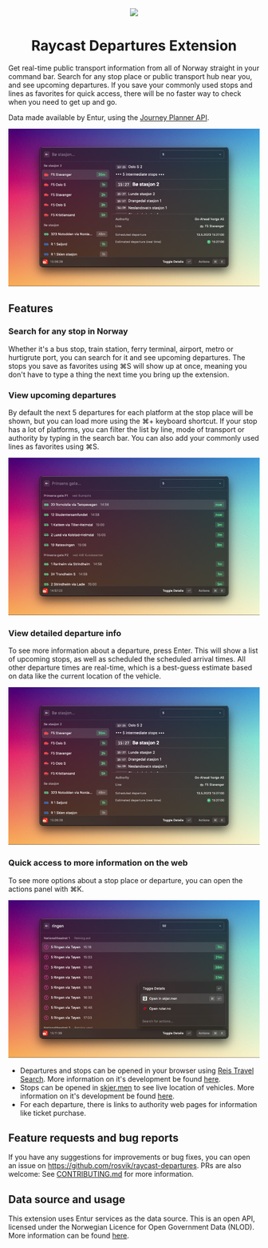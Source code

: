 <div align="center">
  <img width="128" src="https://github.com/rosvik/raycast-departures/blob/main/assets/command-icon.png?raw=true" />
  <h1 align="center">Raycast Departures Extension</h1>
</div>

Get real-time public transport information from all of Norway straight in your command bar. Search for any stop place or public transport hub near you, and see upcoming departures. If you save your commonly used stops and lines as favorites for quick access, there will be no faster way to check when you need to get up and go.

Data made available by Entur, using the [Journey Planner API](https://developer.entur.org/pages-journeyplanner-journeyplanner).

![Screenshot](metadata/raycast-departures-2.png)

## Features

### Search for any stop in Norway

Whether it's a bus stop, train station, ferry terminal, airport, metro or hurtigrute port, you can search for it and see upcoming departures. The stops you save as favorites using ⌘S will show up at once, meaning you don't have to type a thing the next time you bring up the extension.

### View upcoming departures

By default the next 5 departures for each platform at the stop place will be shown, but you can load more using the ⌘+ keyboard shortcut. If your stop has a lot of platforms, you can filter the list by line, mode of transport or authority by typing in the search bar. You can also add your commonly used lines as favorites using ⌘S.

![Screenshot](metadata/raycast-departures-1.png)

### View detailed departure info

To see more information about a departure, press Enter. This will show a list of upcoming stops, as well as scheduled the scheduled arrival times. All other departure times are real-time, which is a best-guess estimate based on data like the current location of the vehicle.

![Screenshot](metadata/raycast-departures-2.png)

### Quick access to more information on the web

To see more options about a stop place or departure, you can open the actions panel with ⌘K.

![Screenshot](metadata/raycast-departures-3.png)

- Departures and stops can be opened in your browser using [Reis Travel Search](https://reise.reisnordland.no/). More information on it's development be found [here](https://github.com/AtB-AS/planner-web).
- Stops can be opened in [skjer.men](https://skjer.men/) to see live location of vehicles. More information on it's development be found [here](https://github.com/toretefre/infoscreen).
- For each departure, there is links to authority web pages for information like ticket purchase.

## Feature requests and bug reports

If you have any suggestions for improvements or bug fixes, you can open an issue on https://github.com/rosvik/raycast-departures. PRs are also welcome: See [CONTRIBUTING.md](CONTRIBUTING.md) for more information.

## Data source and usage

This extension uses Entur services as the data source. This is an open API, licensed under the Norwegian Licence for Open Government Data (NLOD). More information can be found [here](https://developer.entur.org/pages-intro-setup-and-access#licenses).
